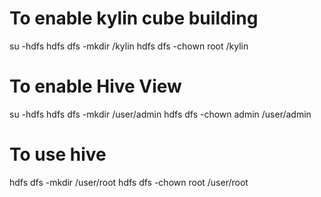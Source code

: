 # To enable kylin cube building
su -hdfs
hdfs dfs -mkdir /kylin
hdfs dfs -chown root /kylin

# To enable Hive View
su -hdfs
hdfs dfs -mkdir /user/admin
hdfs dfs -chown admin /user/admin

# To use hive
hdfs dfs -mkdir /user/root
hdfs dfs -chown root /user/root
